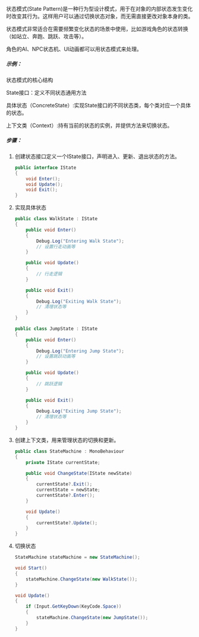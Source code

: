 状态模式(State Pattern)是一种行为型设计模式，用于在对象的内部状态发生变化时改变其行为。这样用户可以通过切换状态对象，而无需直接更改对象本身的类。

状态模式非常适合在需要频繁变化状态的场景中使用，比如游戏角色的状态转换（如站立、奔跑、跳跃、攻击等）。

角色的AI、NPC状态机、UI动画都可以用状态模式来处理。

##### 示例：

状态模式的核心结构

State接口：定义不同状态通用方法

具体状态（ConcreteState）:实现State接口的不同状态类，每个类对应一个具体的状态。

上下文类（Context）:持有当前的状态的实例，并提供方法来切换状态。

##### 步骤：

1. 创建状态接口定义一个IState接口，声明进入、更新、退出状态的方法。

   ```csharp
   public interface IState
   {
       void Enter();
       void Update();
       void Exit();
   }
   
   ```

   

2. 实现具体状态

   ```csharp
   public class WalkState : IState
   {
       public void Enter()
       {
           Debug.Log("Entering Walk State");
           // 设置行走动画等
       }
   
       public void Update()
       {
           // 行走逻辑
       }
   
       public void Exit()
       {
           Debug.Log("Exiting Walk State");
           // 清理状态等
       }
   }
   
   public class JumpState : IState
   {
       public void Enter()
       {
           Debug.Log("Entering Jump State");
           // 设置跳跃动画等
       }
   
       public void Update()
       {
           // 跳跃逻辑
       }
   
       public void Exit()
       {
           Debug.Log("Exiting Jump State");
           // 清理状态等
       }
   }
   
   ```

   

3. 创建上下文类，用来管理状态的切换和更新。

   ```csharp
   public class StateMachine : MonoBehaviour
   {
       private IState currentState;
   
       public void ChangeState(IState newState)
       {
           currentState?.Exit();
           currentState = newState;
           currentState?.Enter();
       }
   
       void Update()
       {
           currentState?.Update();
       }
   }
   
   ```

   

4. 切换状态

   ```csharp
   StateMachine stateMachine = new StateMachine();
   
   void Start()
   {
       stateMachine.ChangeState(new WalkState());
   }
   
   void Update()
   {
       if (Input.GetKeyDown(KeyCode.Space))
       {
           stateMachine.ChangeState(new JumpState());
       }
   }
   
   ```

   

